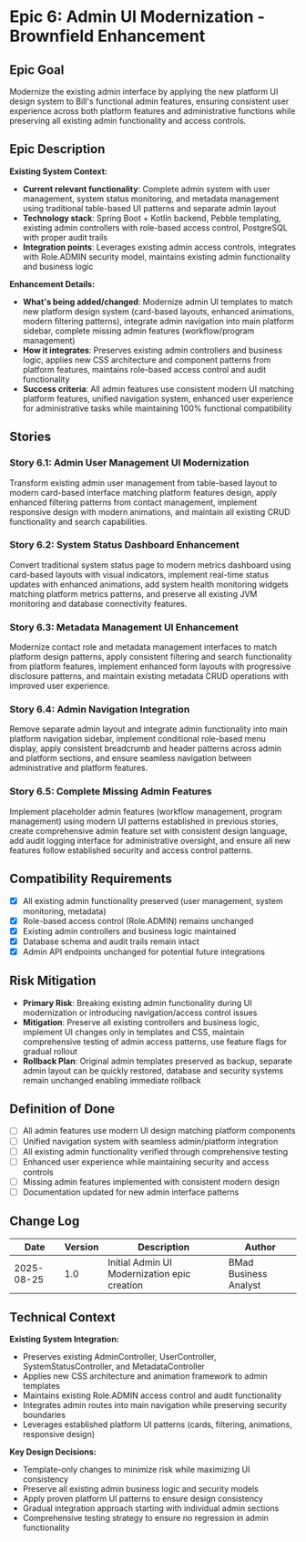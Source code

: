 # Epic 6: Admin UI Modernization - Brownfield Enhancement

## Epic Goal

Modernize the existing admin interface by applying the new platform UI design system to Bill's functional admin features, ensuring consistent user experience across both platform features and administrative functions while preserving all existing admin functionality and access controls.

## Epic Description

**Existing System Context:**

- **Current relevant functionality**: Complete admin system with user management, system status monitoring, and metadata management using traditional table-based UI patterns and separate admin layout
- **Technology stack**: Spring Boot + Kotlin backend, Pebble templating, existing admin controllers with role-based access control, PostgreSQL with proper audit trails
- **Integration points**: Leverages existing admin access controls, integrates with Role.ADMIN security model, maintains existing admin functionality and business logic

**Enhancement Details:**

- **What's being added/changed**: Modernize admin UI templates to match new platform design system (card-based layouts, enhanced animations, modern filtering patterns), integrate admin navigation into main platform sidebar, complete missing admin features (workflow/program management)
- **How it integrates**: Preserves existing admin controllers and business logic, applies new CSS architecture and component patterns from platform features, maintains role-based access control and audit functionality
- **Success criteria**: All admin features use consistent modern UI matching platform features, unified navigation system, enhanced user experience for administrative tasks while maintaining 100% functional compatibility

## Stories

### Story 6.1: Admin User Management UI Modernization

Transform existing admin user management from table-based layout to modern card-based interface matching platform features design, apply enhanced filtering patterns from contact management, implement responsive design with modern animations, and maintain all existing CRUD functionality and search capabilities.

### Story 6.2: System Status Dashboard Enhancement  

Convert traditional system status page to modern metrics dashboard using card-based layouts with visual indicators, implement real-time status updates with enhanced animations, add system health monitoring widgets matching platform metrics patterns, and preserve all existing JVM monitoring and database connectivity features.

### Story 6.3: Metadata Management UI Enhancement

Modernize contact role and metadata management interfaces to match platform design patterns, apply consistent filtering and search functionality from platform features, implement enhanced form layouts with progressive disclosure patterns, and maintain existing metadata CRUD operations with improved user experience.

### Story 6.4: Admin Navigation Integration

Remove separate admin layout and integrate admin functionality into main platform navigation sidebar, implement conditional role-based menu display, apply consistent breadcrumb and header patterns across admin and platform sections, and ensure seamless navigation between administrative and platform features.

### Story 6.5: Complete Missing Admin Features

Implement placeholder admin features (workflow management, program management) using modern UI patterns established in previous stories, create comprehensive admin feature set with consistent design language, add audit logging interface for administrative oversight, and ensure all new features follow established security and access control patterns.

## Compatibility Requirements

- [x] All existing admin functionality preserved (user management, system monitoring, metadata)
- [x] Role-based access control (Role.ADMIN) remains unchanged  
- [x] Existing admin controllers and business logic maintained
- [x] Database schema and audit trails remain intact
- [x] Admin API endpoints unchanged for potential future integrations

## Risk Mitigation

- **Primary Risk**: Breaking existing admin functionality during UI modernization or introducing navigation/access control issues
- **Mitigation**: Preserve all existing controllers and business logic, implement UI changes only in templates and CSS, maintain comprehensive testing of admin access patterns, use feature flags for gradual rollout
- **Rollback Plan**: Original admin templates preserved as backup, separate admin layout can be quickly restored, database and security systems remain unchanged enabling immediate rollback

## Definition of Done

- [ ] All admin features use modern UI design matching platform components
- [ ] Unified navigation system with seamless admin/platform integration
- [ ] All existing admin functionality verified through comprehensive testing
- [ ] Enhanced user experience while maintaining security and access controls
- [ ] Missing admin features implemented with consistent modern design
- [ ] Documentation updated for new admin interface patterns

## Change Log

| Date | Version | Description | Author |
|------|---------|-------------|---------|
| 2025-08-25 | 1.0 | Initial Admin UI Modernization epic creation | BMad Business Analyst |

## Technical Context

**Existing System Integration:**
- Preserves existing AdminController, UserController, SystemStatusController, and MetadataController
- Applies new CSS architecture and animation framework to admin templates
- Maintains existing Role.ADMIN access control and audit functionality
- Integrates admin routes into main navigation while preserving security boundaries
- Leverages established platform UI patterns (cards, filtering, animations, responsive design)

**Key Design Decisions:**
- Template-only changes to minimize risk while maximizing UI consistency
- Preserve all existing admin business logic and security models
- Apply proven platform UI patterns to ensure design consistency
- Gradual integration approach starting with individual admin sections
- Comprehensive testing strategy to ensure no regression in admin functionality